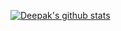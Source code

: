 <a href="https://github.com/anuraghazra/github-readme-stats"><img align="center" src="https://github-readme-stats.vercel.app/api?username=rdeepak2002&show_icons=true&include_all_commits=true&theme=buefy&hide_border=true" alt="Deepak's github stats" /></a>
